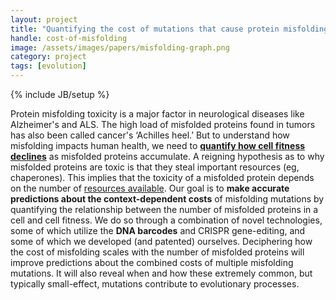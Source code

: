 ```yaml
---
layout: project
title: "Quantifying the cost of mutations that cause protein misfolding"
handle: cost-of-misfolding
image: /assets/images/papers/misfolding-graph.png
category: project
tags: [evolution]
---
```

{% include JB/setup %}

Protein misfolding toxicity is a major factor in neurological diseases like Alzheimer's and ALS. The high load of misfolded proteins found in tumors has also been called cancer's ‘Achilles heel.’ But to understand how misfolding impacts human health, we need to <b>[quantify how cell fitness declines](https://kgslab.org/papers/paper/Misfolding)</b> as misfolded proteins accumulate. A reigning hypothesis as to why misfolded proteins are toxic is that they steal important resources (eg, chaperones). This implies that the toxicity of a misfolded protein depends on the number of [resources available](https://kgslab.org/papers/paper/proteomic-speedometer). Our goal is to <b>make accurate predictions about the context-dependent costs</b> of misfolding mutations by quantifying the relationship between the number of misfolded proteins in a cell and cell fitness. We do so through a combination of novel technologies, some of which utilize the <b>DNA barcodes</b> and CRISPR gene-editing, and some of which we developed (and patented) ourselves. Deciphering how the cost of misfolding scales with the number of misfolded proteins will improve predictions about the combined costs of multiple misfolding mutations. It will also reveal when and how these extremely common, but typically small-effect, mutations contribute to evolutionary processes.
